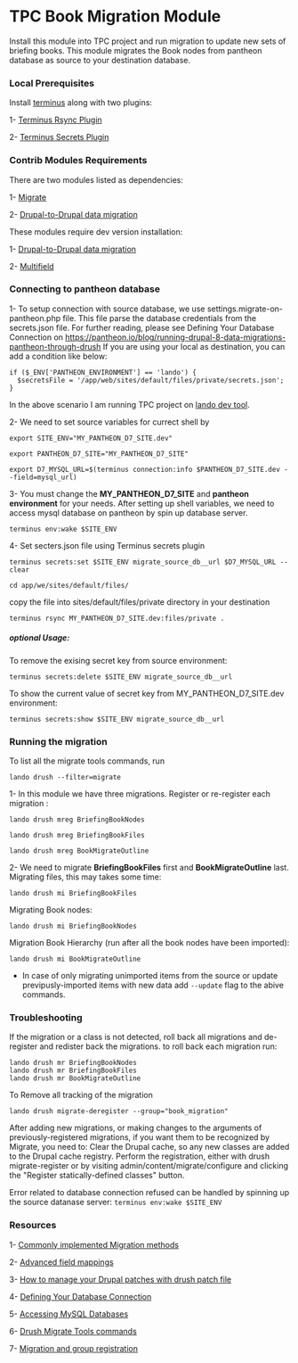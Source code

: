 # TPC Book Migration Module

Install this module into TPC project and run migration to update new sets of briefing books.
This module migrates the Book nodes from pantheon database as source to your destination database.

### Local Prerequisites
Install [terminus](https://pantheon.io/docs/terminus/install) along with two plugins:

1- [Terminus Rsync Plugin](https://github.com/pantheon-systems/terminus-rsync-plugin)

2- [Terminus Secrets Plugin](https://github.com/pantheon-systems/terminus-secrets-plugin)

### Contrib Modules Requirements
There are two modules listed as dependencies:

1- [Migrate](https://www.drupal.org/project/migrate)

2- [Drupal-to-Drupal data migration](https://www.drupal.org/project/migrate_d2d)

These modules require dev version installation:

1- [Drupal-to-Drupal data migration](https://www.drupal.org/project/migrate_d2d/releases/7.x-2.x-dev)

2- [Multifield](https://www.drupal.org/project/multifield/releases/7.x-1.x-dev)

### Connecting to pantheon database
1- To setup connection with source database, we use settings.migrate-on-pantheon.php file. This file parse the database credentials from the secrets.json file.
For further reading, please see Defining Your Database Connection on
https://pantheon.io/blog/running-drupal-8-data-migrations-pantheon-through-drush
If you are using your local as destination, you can add a condition like below:
```
if ($_ENV['PANTHEON_ENVIRONMENT'] == 'lando') {
  $secretsFile = '/app/web/sites/default/files/private/secrets.json';
}
```
In the above scenario I am running TPC project on [lando dev tool](https://docs.lando.dev/basics/).

2- We need to set source variables for currect shell by

`export SITE_ENV="MY_PANTHEON_D7_SITE.dev"`

`export PANTHEON_D7_SITE="MY_PANTHEON_D7_SITE"`

`export D7_MYSQL_URL=$(terminus connection:info $PANTHEON_D7_SITE.dev --field=mysql_url)`

3- You must change the __MY_PANTHEON_D7_SITE__ and __pantheon environment__ for your needs.
After setting up shell variables, we need to access mysql database on pantheon by spin up database server.

`terminus env:wake $SITE_ENV`

4- Set secters.json file using Terminus secrets plugin

`terminus secrets:set $SITE_ENV migrate_source_db__url $D7_MYSQL_URL --clear`

`cd app/we/sites/default/files/`

copy the file into sites/default/files/private directory in your destination

`terminus rsync MY_PANTHEON_D7_SITE.dev:files/private .`

##### optional Usage:
To remove the exising secret key from source environment:

`terminus secrets:delete $SITE_ENV migrate_source_db__url`

To show the current value of secret key from MY_PANTHEON_D7_SITE.dev environment:

`terminus secrets:show $SITE_ENV migrate_source_db__url`


### Running the migration

To list all the migrate tools commands, run

`lando drush --filter=migrate`

1- In this module we have three migrations. Register or re-register each migration :

`lando drush mreg BriefingBookNodes`

`lando drush mreg BriefingBookFiles`

`lando drush mreg BookMigrateOutline`

2- We need to migrate __BriefingBookFiles__ first and __BookMigrateOutline__ last.
Migrating files, this may takes some time:

`lando drush mi BriefingBookFiles`

Migrating Book nodes:

`lando drush mi BriefingBookNodes`

Migration Book Hierarchy (run after all the book nodes have been imported):

`lando drush mi BookMigrateOutline`

* In case of only migrating unimported items from the source or update previpusly-imported items with new data add `--update` flag to the abive commands.

### Troubleshooting
If the migration or a class is not detected, roll back all migrations and de-register and redister back the migrations.
to roll back each migration run:
```
lando drush mr BriefingBookNodes
lando drush mr BriefingBookFiles
lando drush mr BookMigrateOutline
```
To Remove all tracking of the migration
```
lando drush migrate-deregister --group="book_migration"
```
After adding new migrations, or making changes to the arguments of previously-registered migrations, if you want them to be recognized by Migrate, you need to:
Clear the Drupal cache, so any new classes are added to the Drupal cache registry.
Perform the registration, either with drush migrate-register or by visiting admin/content/migrate/configure and clicking the "Register statically-defined classes" button.

Error related to database connection refused can be handled by spinning up the source datanase server:
`terminus env:wake $SITE_ENV`

### Resources

1- [Commonly implemented Migration methods](https://www.drupal.org/node/1132582)

2- [Advanced field mappings](https://www.drupal.org/node/1224042)

3- [How to manage your Drupal patches with drush patch file](https://chromatichq.com/blog/how-manage-your-drupal-patches-drush-patch-file)

4- [Defining Your Database Connection](https://pantheon.io/blog/running-drupal-8-data-migrations-pantheon-through-drush)

5- [Accessing MySQL Databases](https://pantheon.io/docs/mysql-access#troubleshooting-mysql-connections)

6- [Drush Migrate Tools commands](https://www.drupal.org/node/1561820)

7- [Migration and group registration](https://www.drupal.org/node/1824884)
